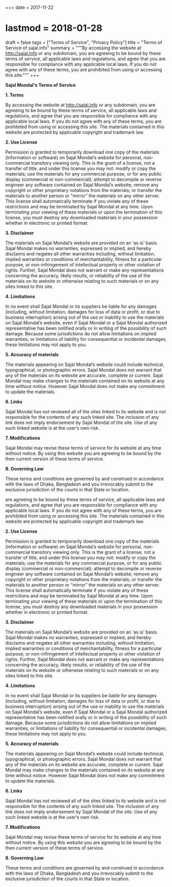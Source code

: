 +++
date = 2017-11-22
# lastmod = 2018-01-28
draft = false
tags = ["Terms of Service", "Privacy Policy"]
title = "Terms of Service of sajal.info"
summary = """By accessing the website at http://sajal.info or any subdomain, you are agreeing to be bound by these terms of service, all applicable laws and regulations, and agree that you are responsible for compliance with any applicable local laws. If you do not agree with any of these terms, you are prohibited from using or accessing this site."""
+++

**Sajal Mondal's Terms of Service**

**1. Terms**

By accessing the website at http://sajal.info or any subdomain, you are agreeing to be bound by these terms of service, all applicable laws and regulations, and agree that you are responsible for compliance with any applicable local laws. If you do not agree with any of these terms, you are prohibited from using or accessing this site. The materials contained in this website are protected by applicable copyright and trademark law.

**2. Use License**

Permission is granted to temporarily download one copy of the materials (information or software) on Sajal Mondal’s website for personal, non-commercial transitory viewing only. This is the grant of a license, not a transfer of title, and under this license you may not:
modify or copy the materials;
use the materials for any commercial purpose, or for any public display (commercial or non-commercial);
attempt to decompile or reverse engineer any software contained on Sajal Mondal’s website;
remove any copyright or other proprietary notations from the materials; or
transfer the materials to another person or “mirror” the materials on any other server.
This license shall automatically terminate if you violate any of these restrictions and may be terminated by Sajal Mondal at any time. Upon terminating your viewing of these materials or upon the termination of this license, you must destroy any downloaded materials in your possession whether in electronic or printed format.

**3. Disclaimer**

The materials on Sajal Mondal’s website are provided on an ‘as is’ basis. Sajal Mondal makes no warranties, expressed or implied, and hereby disclaims and negates all other warranties including, without limitation, implied warranties or conditions of merchantability, fitness for a particular purpose, or non-infringement of intellectual property or other violation of rights.
Further, Sajal Mondal does not warrant or make any representations concerning the accuracy, likely results, or reliability of the use of the materials on its website or otherwise relating to such materials or on any sites linked to this site.

**4. Limitations**

In no event shall Sajal Mondal or its suppliers be liable for any damages (including, without limitation, damages for loss of data or profit, or due to business interruption) arising out of the use or inability to use the materials on Sajal Mondal’s website, even if Sajal Mondal or a Sajal Mondal authorized representative has been notified orally or in writing of the possibility of such damage. Because some jurisdictions do not allow limitations on implied warranties, or limitations of liability for consequential or incidental damages, these limitations may not apply to you.

**5. Accuracy of materials**

The materials appearing on Sajal Mondal’s website could include technical, typographical, or photographic errors. Sajal Mondal does not warrant that any of the materials on its website are accurate, complete or current. Sajal Mondal may make changes to the materials contained on its website at any time without notice. However Sajal Mondal does not make any commitment to update the materials.

**6. Links**

Sajal Mondal has not reviewed all of the sites linked to its website and is not responsible for the contents of any such linked site. The inclusion of any link does not imply endorsement by Sajal Mondal of the site. Use of any such linked website is at the user’s own risk.

**7. Modifications**

Sajal Mondal may revise these terms of service for its website at any time without notice. By using this website you are agreeing to be bound by the then current version of these terms of service.

**8. Governing Law**

These terms and conditions are governed by and construed in accordance with the laws of Dhaka, Bangladesh and you irrevocably submit to the exclusive jurisdiction of the courts in that State or location.

are agreeing to be bound by these terms of service, all applicable laws and regulations, and agree that you are responsible for compliance with any applicable local laws. If you do not agree with any of these terms, you are prohibited from using or accessing this site. The materials contained in this website are protected by applicable copyright and trademark law.

**2. Use License**

Permission is granted to temporarily download one copy of the materials (information or software) on Sajal Mondal’s website for personal, non-commercial transitory viewing only. This is the grant of a license, not a transfer of title, and under this license you may not:
modify or copy the materials;
use the materials for any commercial purpose, or for any public display (commercial or non-commercial);
attempt to decompile or reverse engineer any software contained on Sajal Mondal’s website;
remove any copyright or other proprietary notations from the materials; or
transfer the materials to another person or “mirror” the materials on any other server.
This license shall automatically terminate if you violate any of these restrictions and may be terminated by Sajal Mondal at any time. Upon terminating your viewing of these materials or upon the termination of this license, you must destroy any downloaded materials in your possession whether in electronic or printed format.

**3. Disclaimer**

The materials on Sajal Mondal’s website are provided on an ‘as is’ basis. Sajal Mondal makes no warranties, expressed or implied, and hereby disclaims and negates all other warranties including, without limitation, implied warranties or conditions of merchantability, fitness for a particular purpose, or non-infringement of intellectual property or other violation of rights.
Further, Sajal Mondal does not warrant or make any representations concerning the accuracy, likely results, or reliability of the use of the materials on its website or otherwise relating to such materials or on any sites linked to this site.

**4. Limitations**

In no event shall Sajal Mondal or its suppliers be liable for any damages (including, without limitation, damages for loss of data or profit, or due to business interruption) arising out of the use or inability to use the materials on Sajal Mondal’s website, even if Sajal Mondal or a Sajal Mondal authorized representative has been notified orally or in writing of the possibility of such damage. Because some jurisdictions do not allow limitations on implied warranties, or limitations of liability for consequential or incidental damages, these limitations may not apply to you.

**5. Accuracy of materials**

The materials appearing on Sajal Mondal’s website could include technical, typographical, or photographic errors. Sajal Mondal does not warrant that any of the materials on its website are accurate, complete or current. Sajal Mondal may make changes to the materials contained on its website at any time without notice. However Sajal Mondal does not make any commitment to update the materials.

**6. Links**

Sajal Mondal has not reviewed all of the sites linked to its website and is not responsible for the contents of any such linked site. The inclusion of any link does not imply endorsement by Sajal Mondal of the site. Use of any such linked website is at the user’s own risk.

**7. Modifications**

Sajal Mondal may revise these terms of service for its website at any time without notice. By using this website you are agreeing to be bound by the then current version of these terms of service.

**8. Governing Law**

These terms and conditions are governed by and construed in accordance with the laws of Dhaka, Bangladesh and you irrevocably submit to the exclusive jurisdiction of the courts in that State or location.
